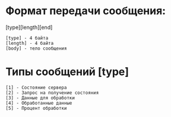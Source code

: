 # Формат передачи сообщения:
[type][length][end]

```
[type] - 4 байта
[length] - 4 байта
[body] - тело сообщения
```

# Типы сообщений [type]
```
[1] - Состояние сервера
[2] - Запрос на получение состояния
[3] - Данные для обработки
[4] - Обработанные данные
[5] - Процент обработки
```
